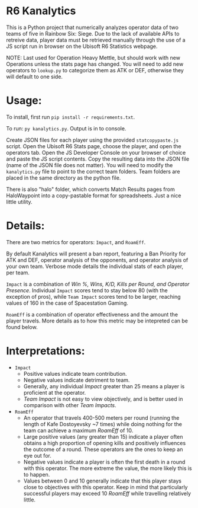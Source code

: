 # R6 Kanalytics

This is a Python project that numerically analyzes operator data of two teams of five in Rainbow Six: Siege. Due to the lack of available APIs to retreive data, player data must be retrieved manually through the use of a JS script run in browser on the Ubisoft R6 Statistics webpage.

NOTE: Last used for Operation Heavy Mettle, but should work with new Operations unless the stats page has changed. You will need to add new operators to `lookup.py` to categorize them as ATK or DEF, otherwise they will default to one side.

# Usage:
To install, first run `pip install -r requirements.txt`.

To run:
`py kanalytics.py`. Output is in to console.

Create JSON files for each player using the provided `statcopypaste.js` script. Open the Ubisoft R6 Stats page, choose the player, and open the operators tab. Open the JS Developer Console on your browser of choice and paste the JS script contents. Copy the resulting data into the JSON file (name of the JSON file does not matter). You will need to modify the `kanalytics.py` file to point to the correct team folders. Team folders are placed in the same directory as the python file.

There is also "halo" folder, which converts Match Results pages from HaloWaypoint into a copy-pastable format for spreadsheets. Just a nice little utility.

# Details:

There are two metrics for operators: `Impact`, and `RoamEff`.

By default Kanalytics will present a ban report, featuring a Ban Priority for ATK and DEF, operator analysis of the opponents, and operator analysis of your own team. Verbose mode details the individual stats of each player, per team.

`Impact` is a combination of *Win %, Wins, K/D, Kills per Round, and Operator Presence*. Individual `Impact` scores tend to stay below 80 (with the exception of pros), while `Team Impact` scores tend to be larger, reaching values of 160 in the case of Spacestation Gaming.

`RoamEff` is a combination of operator effectiveness and the amount the player travels. More details as to how this metric may be intepreted can be found below.

# Interpretations:
- `Impact`
  - Positive values indicate team contribution.
  - Negative values indicate detriment to team.
  - Generally, any individual *Impact* greater than 25 means a player is proficient at the operator.
  - *Team Impact* is not easy to view objectively, and is better used in comparison with other *Team Impacts*.
- `RoamEff`
  - An operator that travels 400-500 meters per round (running the length of Kafe Dostoyevsky ~7 times) while doing nothing for the team can achieve a maximum *RoamEff* of 10. 
  - Large positive values (any greater than 15) indicate a player often obtains a high proportion of opening kills and positively influences the outcome of a round. These operators are the ones to keep an eye out for.
  - Negative values indicate a player is often the first death in a round with this operator. The more extreme the value, the more likely this is to happen.
  - Values between 0 and 10 generally indicate that this player stays close to objectives with this operator. Keep in mind that particularly successful players may exceed 10 *RoamEff* while travelling relatively little.
